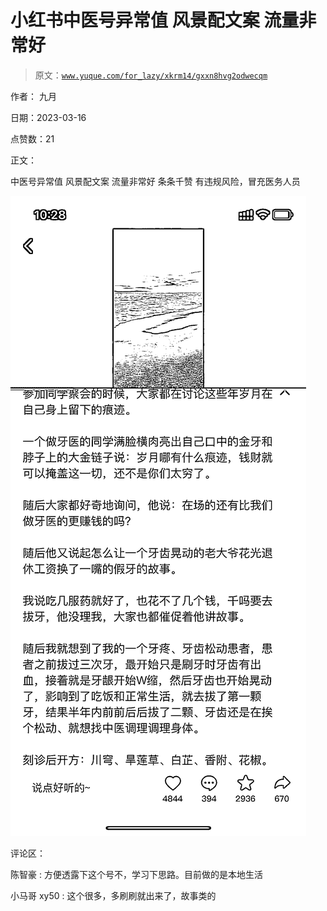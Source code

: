 # 小红书中医号异常值 风景配文案 流量非常好

> 原文：[`www.yuque.com/for_lazy/xkrm14/gxxn8hvg2odwecqm`](https://www.yuque.com/for_lazy/xkrm14/gxxn8hvg2odwecqm)

作者： 九月

日期：2023-03-16

点赞数：21

正文：

中医号异常值 风景配文案 流量非常好 条条千赞 有违规风险，冒充医务人员

![](img/c356b06859a40437281a76ac2f9e279c.png)  

评论区：

陈智豪 : 方便透露下这个号不，学习下思路。目前做的是本地生活

小马哥 xy50 : 这个很多，多刷刷就出来了，故事类的



